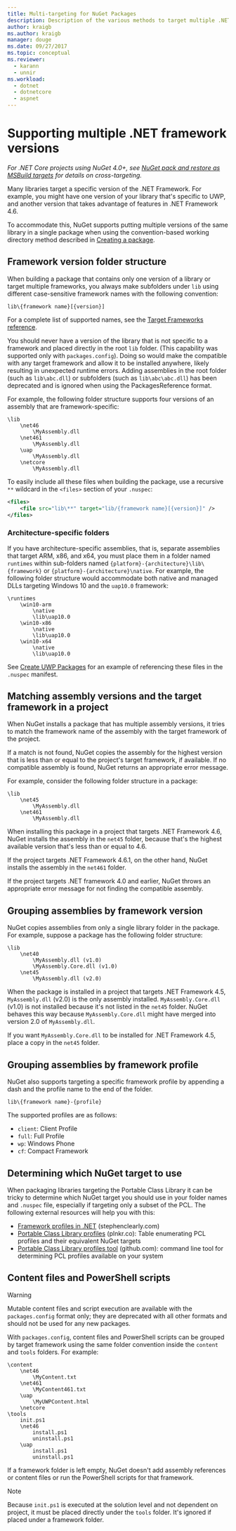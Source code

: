 ```yaml
---
title: Multi-targeting for NuGet Packages
description: Description of the various methods to target multiple .NET Framework versions from within a single NuGet package.
author: kraigb
ms.author: kraigb
manager: douge
ms.date: 09/27/2017
ms.topic: conceptual
ms.reviewer:
  - karann
  - unnir
ms.workload: 
  - dotnet
  - dotnetcore
  - aspnet
---
```


# Supporting multiple .NET framework versions

*For .NET Core projects using NuGet 4.0+, see [NuGet pack and restore as MSBuild targets](../reference/msbuild-targets.md) for details on cross-targeting.*

Many libraries target a specific version of the .NET Framework. For example, you might have one version of your library that's specific to UWP, and another version that takes advantage of features in .NET Framework 4.6.

To accommodate this, NuGet supports putting multiple versions of the same library in a single package when using the convention-based working directory method described in [Creating a package](../create-packages/creating-a-package.md#from-a-convention-based-working-directory).

## Framework version folder structure

When building a package that contains only one version of a library or target multiple frameworks, you always make subfolders under `lib` using different case-sensitive framework names with the following convention:

    lib\{framework name}[{version}]

For a complete list of supported names, see the [Target Frameworks reference](../reference/target-frameworks.md#supported-frameworks).

You should never have a version of the library that is not specific to a framework and placed directly in the root `lib` folder. (This capability was supported only with `packages.config`). Doing so would make the compatible with any target framework and allow it to be installed anywhere, likely resulting in unexpected runtime errors. Adding assemblies in the root folder (such as `lib\abc.dll`) or subfolders (such as `lib\abc\abc.dll`) has been deprecated and is ignored when using the PackagesReference format.

For example, the following folder structure supports four versions of an assembly that are framework-specific:

    \lib
        \net46
            \MyAssembly.dll
        \net461
            \MyAssembly.dll
        \uap
            \MyAssembly.dll
        \netcore
            \MyAssembly.dll

To easily include all these files when building the package, use a recursive `**` wildcard in the `<files>` section of your `.nuspec`:

```xml
<files>
    <file src="lib\**" target="lib/{framework name}[{version}]" />
</files>
```

### Architecture-specific folders

If you have architecture-specific assemblies, that is, separate assemblies that target ARM, x86, and x64, you must place them in a folder named `runtimes` within sub-folders named `{platform}-{architecture}\lib\{framework}` or `{platform}-{architecture}\native`. For example, the following folder structure would accommodate both native and managed DLLs targeting Windows 10 and the `uap10.0` framework:

    \runtimes
        \win10-arm
            \native
            \lib\uap10.0
        \win10-x86
            \native
            \lib\uap10.0
        \win10-x64
            \native
            \lib\uap10.0

See [Create UWP Packages](../guides/create-uwp-packages.md) for an example of referencing these files in the `.nuspec` manifest.

## Matching assembly versions and the target framework in a project

When NuGet installs a package that has multiple assembly versions, it tries to match the framework name of the assembly with the target framework of the project.

If a match is not found, NuGet copies the assembly for the highest version that is less than or equal to the project's target framework, if available. If no compatible assembly is found, NuGet returns an appropriate error message.

For example, consider the following folder structure in a package:

    \lib
        \net45
            \MyAssembly.dll
        \net461
            \MyAssembly.dll

When installing this package in a project that targets .NET Framework 4.6, NuGet installs the assembly in the `net45` folder, because that's the highest available version that's less than or equal to 4.6.

If the project targets .NET Framework 4.6.1, on the other hand, NuGet installs the assembly in the `net461` folder.

If the project targets .NET framework 4.0 and earlier, NuGet throws an appropriate error message for not finding the compatible assembly.

## Grouping assemblies by framework version

NuGet copies assemblies from only a single library folder in the package. For example, suppose a package has the following folder structure:

    \lib
        \net40
            \MyAssembly.dll (v1.0)
            \MyAssembly.Core.dll (v1.0)
        \net45
            \MyAssembly.dll (v2.0)

When the package is installed in a project that targets .NET Framework 4.5, `MyAssembly.dll` (v2.0) is the only assembly installed. `MyAssembly.Core.dll` (v1.0) is not installed because it's not listed in the `net45` folder. NuGet behaves this way because `MyAssembly.Core.dll` might have merged into version 2.0 of `MyAssembly.dll`.

If you want `MyAssembly.Core.dll` to be installed for .NET Framework 4.5, place a copy in the `net45` folder.

## Grouping assemblies by framework profile

NuGet also supports targeting a specific framework profile by appending a dash and the profile name to the end of the folder.

    lib\{framework name}-{profile}

The supported profiles are as follows:

- `client`: Client Profile
- `full`: Full Profile
- `wp`: Windows Phone
- `cf`: Compact Framework

## Determining which NuGet target to use

When packaging libraries targeting the Portable Class Library it can be tricky to determine which NuGet target you should use in your folder names and `.nuspec` file, especially if targeting only a subset of the PCL. The following external resources will help you with this:

- [Framework profiles in .NET](http://blog.stephencleary.com/2012/05/framework-profiles-in-net.html) (stephenclearly.com)
- [Portable Class Library profiles](http://embed.plnkr.co/03ck2dCtnJogBKHJ9EjY/preview) (plnkr.co): Table enumerating PCL profiles and their equivalent NuGet targets
- [Portable Class Library profiles tool](https://github.com/StephenCleary/PortableLibraryProfiles) (github.com): command line tool for determining PCL profiles available on your system

## Content files and PowerShell scripts

> [!Warning]
> Mutable content files and script execution are available with the `packages.config` format only; they are deprecated with all other formats and should not be used for any new packages.

With `packages.config`, content files and PowerShell scripts can be grouped by target framework using the same folder convention inside the `content` and `tools` folders. For example:

    \content
        \net46
            \MyContent.txt
        \net461
            \MyContent461.txt
        \uap
            \MyUWPContent.html
        \netcore
    \tools
        init.ps1
        \net46
            install.ps1
            uninstall.ps1
        \uap
            install.ps1
            uninstall.ps1

If a framework folder is left empty, NuGet doesn't add assembly references or content files or run the PowerShell scripts for that framework.

> [!Note]
> Because `init.ps1` is executed at the solution level and not dependent on project, it must be placed directly under the `tools` folder. It's ignored if placed under a framework folder.
